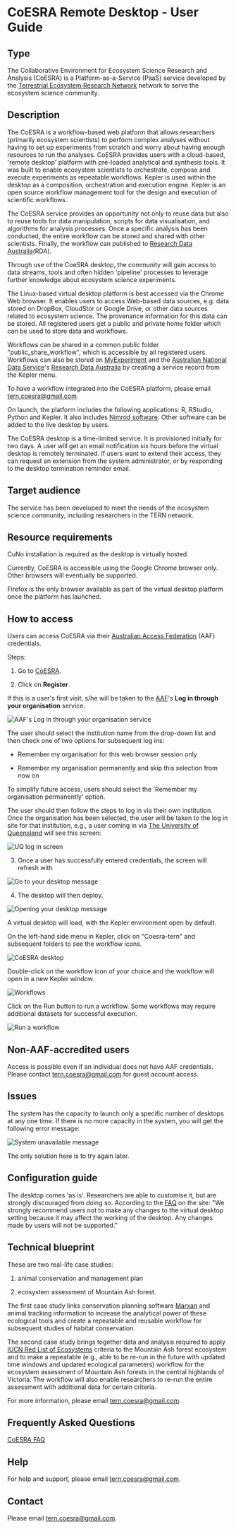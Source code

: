 # CoESRA Remote Desktop - User Guide

## Type

The Collaborative Environment for Ecosystem Science Research and Analysis
(CoESRA) is a Platform-as-a-Service (PaaS) service developed by the
[Terrestrial Ecosystem Research Network](http://tern.org.au/)
network to serve the ecosystem science community.

## Description

The CoESRA is a workflow-based web platform that allows researchers
(primarily ecosystem scientists) to perform complex analyses without
having to set up experiments from scratch and worry about having enough
resources to run the analyses. CoESRA provides users with a cloud-based,
'remote desktop' platform with pre-loaded analytical and synthesis tools.
It was built to enable ecosystem scientists to orchestrate, compose and
execute experiments as repeatable workflows. Kepler is used within the
desktop as a composition, orchestration and execution engine. Kepler is
an open source workflow management tool for the design and execution of
scientific workflows.

The CoESRA service provides an opportunity not only to reuse data but
also to reuse tools for data manipulation, scripts for data visualisation,
and algorithms for analysis processes. Once a specific analysis has been
conducted, the entire workflow can be stored and shared with other scientists.
Finally, the workflow can published to
[Research Data Australia](https://researchdata.ands.org.au/)(RDA).

Through use of the CoeSRA desktop, the community will gain access
to data streams, tools and often hidden
'pipeline' processes to leverage further knowledge about ecosystem
science experiments.

The Linux-based virtual desktop platform is best accessed via the Chrome
Web browser. It enables users to access Web-based data sources, e.g. data
stored on DropBox, CloudStor or Google Drive, or other data sources related
to ecosystem science. The provenance information for this data can be stored.
All registered users get a public and private home folder which can be used
to store data and workflows.

Workflows can be shared in a common public folder "public_share_workflow",
which is accessible by all registered users. Workflows can also be stored
on [MyExperiment](http://www.myexperiment.org/home) and the
[Australian National Data Service](http://ands.org.au/)'s
[Research Data Australia](https://researchdata.ands.org.au/) by creating
a service record from the Kepler menu.

To have a workflow integrated into the CoESRA platform, please email
[tern.coesra@gmail.com](mailto:tern.coesra@gmail.com).

On launch, the platform includes the following applications: R, RStudio,
Python and Kepler. It also includes
[Nimrod software](https://support.nectar.org.au/support/solutions/articles/6000095294-qcif-nimrod).
Other software can be added to the live desktop by users.

The CoESRA desktop is a time-limited service. It is provisioned initially
for two days. A user will get an email notification six hours before the
virtual desktop is remotely terminated. If users want to extend their access,
they can request an extension from the system administrator, or by responding
to the desktop termination reminder email.

## Target audience

The service has been developed to meet the needs of the ecosystem science
community, including researchers in the TERN network.

## Resource requirements

CuNo installation is required as the desktop is virtually hosted.

Currently, CoESRA is accessible using the Google Chrome browser only. Other
browsers will eventually be supported.

Firefox is the only browser available as part of the virtual desktop platform
once the platform has launched.

## How to access

Users can access CoESRA via their
[Australian Access Federation](http://aaf.edu.au/) (AAF) credentials.

Steps:

1) Go to [CoESRA](https://www.coesra.org.au/).

2) Click on **Register**.

If this is a user's first visit, s/he will be taken to the
[AAF](http://aaf.edu.au/)'s **Log in through your organisation** service.

![AAF's Log in through your organisation service](images/coesra2.png)

The user should select the institution name from the drop-down list and
then check one of two options for subsequent log ins:

- Remember my organisation for this web browser session only

- Remember my organisation permanently and skip this selection from now on

To simplify future access, users should select the 'Remember my organisation
permanently' option.

The user should then follow the steps to log in via their own institution.
Once the organisation has been selected, the user will be taken to the log
in site for that institution, e.g., a user coming in via
[The University of Queensland](http://www.uq.edu.au/) will see this screen:

![UQ log in screen](images/coesra1.png)

3) Once a user has successfully entered credentials, the screen will
refresh with

![Go to your desktop message](images/coesra3.png)

4) The desktop will then deploy.

![Opening your desktop message](images/coesra4.png)

A virtual desktop will load, with the Kepler environment open by default.

On the left-hand side menu in Kepler, click on "Coesra-tern" and subsequent
folders to see the workflow icons.

![CoESRA desktop](images/coesra5.png)

Double-click on the workflow icon of your choice and the workflow will
open in a new Kepler window.

![Workflows](images/coesra6.png)

Click on the Run button to run a workflow. Some workflows may require
additional datasets for successful execution.

![Run a workflow](images/coesra7.png)

## Non-AAF-accredited users

Access is possible even if an individual does not have AAF credentials.
Please contact [tern.coesra@gmail.com](mailto:tern.coesra@gmail.com) for
guest account access.

## Issues

The system has the capacity to launch only a specific number of desktops at
any one time. If there is no more capacity in the system, you will get the
following error message:

![System unavailable message](images/coesra8.png)

The only solution here is to try again later.

## Configuration guide

The desktop comes 'as is'. Researchers are able to customise it, but are
strongly discouraged from doing so. According to the
[FAQ](https://www.coesra.org.au/#/faq) on the site: "We strongly recommend
users not to make any changes to the virtual desktop setting because it may
affect the working of the desktop. Any changes made by users will not be
supported."

## Technical blueprint

These are two real-life case studies:

1. animal conservation and management plan

1. ecosystem assessment of Mountain Ash forest.

The first case study links conservation planning software
[Marxan](http://marxan.net) and animal tracking information to increase the
analytical power of these ecological tools and create a repeatable and
reusable workflow for subsequent studies of habitat conservation.

The second case study brings together data and analysis required to apply
[IUCN Red List of Ecosystems](http://www.iucnredlistofecosystems.org/)
criteria to the Mountain Ash forest ecosystem and to make a repeatable
(e.g., able to be re-run in the future with updated time windows and
updated ecological parameters) workflow for the ecosystem assessment
of Mountain Ash forests in the central highlands of Victoria. The workflow
will also enable researchers to re-run the entire assessment with
additional data for certain criteria.

For more information, please email
[tern.coesra@gmail.com](mailto:tern.coesra@gmail.com).

## Frequently Asked Questions

[CoESRA FAQ](https://www.coesra.org.au/#/faq)

## Help

For help and support, please email
[tern.coesra@gmail.com](mailto:tern.coesra@gmail.com).

## Contact

Please email [tern.coesra@gmail.com](mailto:tern.coesra@gmail.com).








